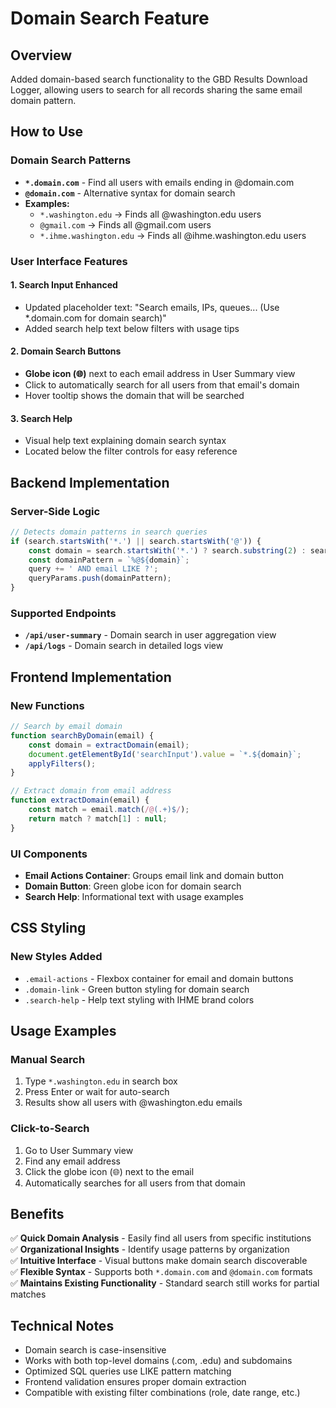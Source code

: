 # Domain Search Feature

## Overview
Added domain-based search functionality to the GBD Results Download Logger, allowing users to search for all records sharing the same email domain pattern.

## How to Use

### Domain Search Patterns
- **`*.domain.com`** - Find all users with emails ending in @domain.com
- **`@domain.com`** - Alternative syntax for domain search
- **Examples:**
  - `*.washington.edu` → Finds all @washington.edu users
  - `@gmail.com` → Finds all @gmail.com users
  - `*.ihme.washington.edu` → Finds all @ihme.washington.edu users

### User Interface Features

#### 1. Search Input Enhanced
- Updated placeholder text: "Search emails, IPs, queues... (Use *.domain.com for domain search)"
- Added search help text below filters with usage tips

#### 2. Domain Search Buttons
- **Globe icon (🌐)** next to each email address in User Summary view
- Click to automatically search for all users from that email's domain
- Hover tooltip shows the domain that will be searched

#### 3. Search Help
- Visual help text explaining domain search syntax
- Located below the filter controls for easy reference

## Backend Implementation

### Server-Side Logic
```javascript
// Detects domain patterns in search queries
if (search.startsWith('*.') || search.startsWith('@')) {
    const domain = search.startsWith('*.') ? search.substring(2) : search.substring(1);
    const domainPattern = `%@${domain}`;
    query += ' AND email LIKE ?';
    queryParams.push(domainPattern);
}
```

### Supported Endpoints
- **`/api/user-summary`** - Domain search in user aggregation view
- **`/api/logs`** - Domain search in detailed logs view

## Frontend Implementation

### New Functions
```javascript
// Search by email domain
function searchByDomain(email) {
    const domain = extractDomain(email);
    document.getElementById('searchInput').value = `*.${domain}`;
    applyFilters();
}

// Extract domain from email address
function extractDomain(email) {
    const match = email.match(/@(.+)$/);
    return match ? match[1] : null;
}
```

### UI Components
- **Email Actions Container**: Groups email link and domain button
- **Domain Button**: Green globe icon for domain search
- **Search Help**: Informational text with usage examples

## CSS Styling

### New Styles Added
- `.email-actions` - Flexbox container for email and domain buttons
- `.domain-link` - Green button styling for domain search
- `.search-help` - Help text styling with IHME brand colors

## Usage Examples

### Manual Search
1. Type `*.washington.edu` in search box
2. Press Enter or wait for auto-search
3. Results show all users with @washington.edu emails

### Click-to-Search
1. Go to User Summary view
2. Find any email address
3. Click the globe icon (🌐) next to the email
4. Automatically searches for all users from that domain

## Benefits

✅ **Quick Domain Analysis** - Easily find all users from specific institutions  
✅ **Organizational Insights** - Identify usage patterns by organization  
✅ **Intuitive Interface** - Visual buttons make domain search discoverable  
✅ **Flexible Syntax** - Supports both `*.domain.com` and `@domain.com` formats  
✅ **Maintains Existing Functionality** - Standard search still works for partial matches  

## Technical Notes

- Domain search is case-insensitive
- Works with both top-level domains (.com, .edu) and subdomains
- Optimized SQL queries use LIKE pattern matching
- Frontend validation ensures proper domain extraction
- Compatible with existing filter combinations (role, date range, etc.)